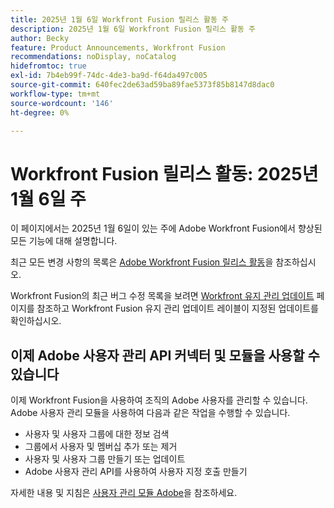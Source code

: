 ```yaml
---
title: 2025년 1월 6일 Workfront Fusion 릴리스 활동 주
description: 2025년 1월 6일 Workfront Fusion 릴리스 활동 주
author: Becky
feature: Product Announcements, Workfront Fusion
recommendations: noDisplay, noCatalog
hidefromtoc: true
exl-id: 7b4eb99f-74dc-4de3-ba9d-f64da497c005
source-git-commit: 640fec2de63ad59ba89fae5373f85b8147d8dac0
workflow-type: tm+mt
source-wordcount: '146'
ht-degree: 0%

---
```


# Workfront Fusion 릴리스 활동: 2025년 1월 6일 주

이 페이지에서는 2025년 1월 6일이 있는 주에 Adobe Workfront Fusion에서 향상된 모든 기능에 대해 설명합니다.

최근 모든 변경 사항의 목록은 [Adobe Workfront Fusion 릴리스 활동](/help/workfront-fusion/fusion-product-releases/fusion-release-activity.md)을 참조하십시오.

Workfront Fusion의 최근 버그 수정 목록을 보려면 [Workfront 유지 관리 업데이트](https://experienceleague.adobe.com/en/docs/workfront-known-issues/releases/current-updates) 페이지를 참조하고 Workfront Fusion 유지 관리 업데이트 레이블이 지정된 업데이트를 확인하십시오.

## 이제 Adobe 사용자 관리 API 커넥터 및 모듈을 사용할 수 있습니다

이제 Workfront Fusion을 사용하여 조직의 Adobe 사용자를 관리할 수 있습니다. Adobe 사용자 관리 모듈을 사용하여 다음과 같은 작업을 수행할 수 있습니다.

* 사용자 및 사용자 그룹에 대한 정보 검색
* 그룹에서 사용자 및 멤버십 추가 또는 제거
* 사용자 및 사용자 그룹 만들기 또는 업데이트
* Adobe 사용자 관리 API를 사용하여 사용자 지정 호출 만들기

자세한 내용 및 지침은 [사용자 관리 모듈 Adobe](/help/workfront-fusion/references/apps-and-modules/adobe-connectors/adobe-user-management-modules.md)을 참조하세요.
